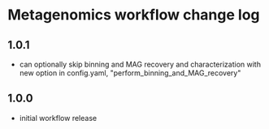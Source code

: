 # Metagenomics workflow change log

## 1.0.1
- can optionally skip binning and MAG recovery and characterization with new option in config.yaml, "perform_binning_and_MAG_recovery"

## 1.0.0
- initial workflow release
